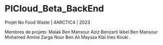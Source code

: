 # PICloud_Beta_BackEnd
Projet No Food Waste | 4ARCTIC4 | 2023

Membres de projets:
Malak Ben Mansour
Aziz Benzarti
Ikbel Ben Mansour
Mohamed Amine Zarga
Nour Ben Ali
Mayssa Klaï
Ines Kouki
.
